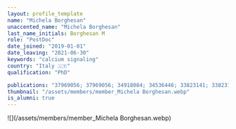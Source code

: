```yaml
---
layout: profile_template
name: "Michela Borghesan"
unaccented_name: "Michela Borghesan"
last_name_initials: Borghesan M
role: "PostDoc"
date_joined: "2019-01-01"
date_leaving: "2021-06-30"
keywords: "calcium signaling"
country: "Italy 🇮🇹"
qualification: "PhD"

publications: "37969056; 37969056; 34918084; 34536446; 33823141; 33823141; 32955770; 32800796; 32800659; 32955770; 32800796"
thumbnail: "/assets/members/member_Michela Borghesan.webp"
is_alumni: true
---
```


 ![](/assets/members/member_Michela Borghesan.webp)

 